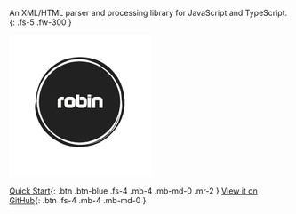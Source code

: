 An XML/HTML parser and processing library for JavaScript and TypeScript.
{: .fs-5 .fw-300 }

![robin-logo](assets/images/robin_img.png)

[Quick Start](docs/quick-start){: .btn .btn-blue .fs-4 .mb-4 .mb-md-0 .mr-2 } [View it on GitHub](https://github.com/ziord/robin){: .btn  .fs-4 .mb-4 .mb-md-0 }
